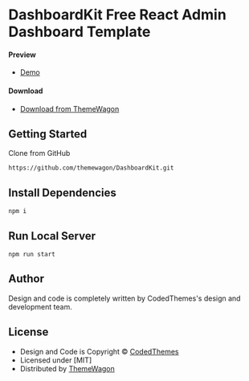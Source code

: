 # DashboardKit Free React Admin Dashboard Template

#### Preview

 - [Demo](https://themewagon.github.io/DashboardKit/)

#### Download
 - [Download from ThemeWagon]( https://themewagon.com/themes/DashboardKit)
 
 
## Getting Started

Clone from GitHub 
```
https://github.com/themewagon/DashboardKit.git
```
## Install Dependencies
```
npm i
```
## Run Local Server
```
npm run start
```

## Author

Design and code is completely written by CodedThemes's design and development team.  


## License

 - Design and Code is Copyright &copy; [CodedThemes](https://www.codedthemes.com)
 - Licensed under [MIT]
 - Distributed by [ThemeWagon](https://themewagon.com)

